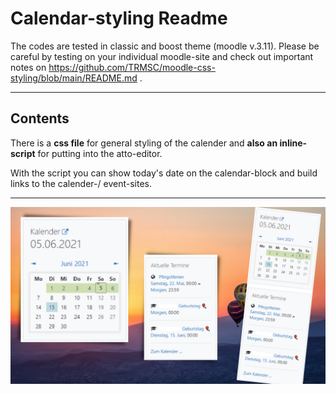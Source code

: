 # Calendar-styling Readme

The codes are tested in classic and boost theme (moodle v.3.11). Please be careful by testing on your individual moodle-site and check out important notes on https://github.com/TRMSC/moodle-css-styling/blob/main/README.md .

---------------------

## Contents

There is a __css file__ for general styling of the calender and __also an inline-script__ for putting into the atto-editor. 

With the script you can show today's date on the calendar-block and build links to the calender-/ event-sites.

---------------------

![htm-mode](https://raw.githubusercontent.com/TRMSC/moodle-css-styling/main/calendar/calendar.png)
